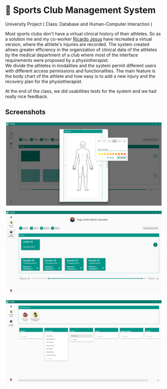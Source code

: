 # :hospital: Sports Club Management System 

University Project ( Class: Database and Human-Computer Interaction )

Most sports clubs don't have a virtual clinical history of their athletes. So as a solution me and my co-worker <a href="https://github.com/rj-jesus">Ricardo Jesus</a> have recreated a virtual version, where the athlete's injuries are recorded. The system created allows greater efficiency in the organization of clinical data of the athletes by the medical department of a club where most of the interface requirements were proposed by a physiotherapist.  
We divide the athletes in modalities and the system permit different users with different access permissions and functionalities. The main feature is the body chart of the athlete and how easy is to add a new injury and the recovery plan for the physiotherapist. 

At the end of the class, we did usabilities tests for the system and we had really nice feedback. 

## Screenshots
<p align="center">
<img align="center" src="readmeImgs/20190412_122741.png" width="600">
</p>
<p align="center">
<img align="center" src="readmeImgs/20190412_121535.png" width="600">
</p>
<p align="center">
<img align="center" src="readmeImgs/20190412_163647.png" width="600">
</p>
 
